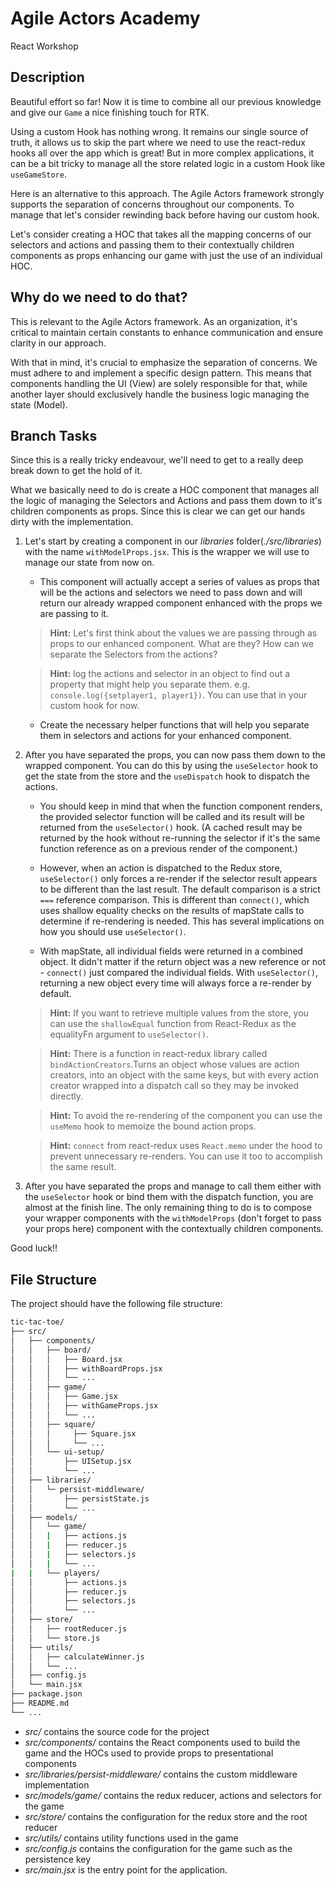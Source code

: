# Agile Actors Academy

React Workshop

## Description

Beautiful effort so far! Now it is time to combine all our previous knowledge and give our `Game` a nice finishing touch for RTK.

Using a custom Hook has nothing wrong. It remains our single source of truth, it allows us to skip the part where we need to use the react-redux hooks all over the app which is great! But in more complex applications, it can be a bit tricky to manage all the store related logic in a custom Hook like `useGameStore`.

Here is an alternative to this approach. The Agile Actors framework strongly supports the separation of concerns throughout our components. To manage that let's consider rewinding back before having our custom hook.

Let's consider creating a HOC that takes all the mapping concerns of our selectors and actions and passing them to their contextually children components as props enhancing our game with just the use of an individual HOC.

## Why do we need to do that?

This is relevant to the Agile Actors framework. As an organization, it's critical to maintain certain constants to enhance communication and ensure clarity in our approach.

With that in mind, it's crucial to emphasize the separation of concerns. We must adhere to and implement a specific design pattern. This means that components handling the UI (View) are solely responsible for that, while another layer should exclusively handle the business logic managing the state (Model).

## Branch Tasks

Since this is a really tricky endeavour, we'll need to get to a really deep break down to get the hold of it.

What we basically need to do is create a HOC component that manages all the logic of managing the Selectors and Actions and pass them down to it's children components as props. Since this is clear we can get our hands dirty with the implementation.

1. Let's start by creating a component in our _libraries_ folder(_./src/libraries_) with the name `withModelProps.jsx`. This is the wrapper we will use to manage our state from now on.

   - This component will actually accept a series of values as props that will be the actions and selectors we need to pass down and will return our already wrapped component enhanced with the props we are passing to it.

   > **Hint:** Let's first think about the values we are passing through as props to our enhanced component. What are they? How can we separate the Selectors from the actions?

   > **Hint:** log the actions and selector in an object to find out a property that might help you separate them. e.g. `console.log({setplayer1, player1})`. You can use that in your custom hook for now.

   - Create the necessary helper functions that will help you separate them in selectors and actions for your enhanced component.

2. After you have separated the props, you can now pass them down to the wrapped component. You can do this by using the `useSelector` hook to get the state from the store and the `useDispatch` hook to dispatch the actions.

   - You should keep in mind that when the function component renders, the provided selector function will be called and its result will be returned from the `useSelector()` hook. (A cached result may be returned by the hook without re-running the selector if it's the same function reference as on a previous render of the component.)

   - However, when an action is dispatched to the Redux store, `useSelector()` only forces a re-render if the selector result appears to be different than the last result. The default comparison is a strict `===` reference comparison. This is different than `connect()`, which uses shallow equality checks on the results of mapState calls to determine if re-rendering is needed. This has several implications on how you should use `useSelector()`.

   - With mapState, all individual fields were returned in a combined object. It didn't matter if the return object was a new reference or not - `connect()` just compared the individual fields. With `useSelector()`, returning a new object every time will always force a re-render by default.

   > **Hint:** If you want to retrieve multiple values from the store, you can use the `shallowEqual` function from React-Redux as the equalityFn argument to `useSelector()`.

   > **Hint:** There is a function in react-redux library called `bindActionCreators`.Turns an object whose values are action creators, into an object with the same keys, but with every action creator wrapped into a dispatch call so they may be invoked directly.

   > **Hint:** To avoid the re-rendering of the component you can use the `useMemo` hook to memoize the bound action props.

   > **Hint:** `connect` from react-redux uses `React.memo` under the hood to prevent unnecessary re-renders. You can use it too to accomplish the same result.

3. After you have separated the props and manage to call them either with the `useSelector` hook or bind them with the dispatch function, you are almost at the finish line. The only remaining thing to do is to compose your wrapper components with the `withModelProps` (don't forget to pass your props here) component with the contextually children components.

Good luck!!

## File Structure

The project should have the following file structure:

```bash
tic-tac-toe/
├── src/
│   ├── components/
│   │   ├── board/
│   │   │   ├── Board.jsx
│   │   │   ├── withBoardProps.jsx
│   │   │   └── ...
│   │   ├── game/
│   │   │   ├── Game.jsx
│   │   │   ├── withGameProps.jsx
│   │   │   └── ...
│   │   ├── square/
│   │   │     ├── Square.jsx
│   │   │     └── ...
│   │   └── ui-setup/
│   │       ├── UISetup.jsx
│   │       └── ...
│   ├── libraries/
│   │   └─ persist-middleware/
│   │       ├── persistState.js
│   │       └── ...
│   ├── models/
│   │   └── game/
│   │   |   ├── actions.js
│   │   |   ├── reducer.js
│   │   |   ├── selectors.js
│   │   |   └── ...
|   |   └── players/
│   │       ├── actions.js
│   │       ├── reducer.js
│   │       ├── selectors.js
│   │       └── ...
│   ├── store/
│   │   ├── rootReducer.js
│   │   └── store.js
│   ├── utils/
│   │   ├── calculateWinner.js
│   │   └── ...
│   ├── config.js
│   └── main.jsx
├── package.json
├── README.md
└── ...
```

- _src/_ contains the source code for the project
- _src/components/_ contains the React components used to build the game and the HOCs used to provide props to presentational components
- _src/libraries/persist-middleware/_ contains the custom middleware implementation
- _src/models/game/_ contains the redux reducer, actions and selectors for the game
- _src/store/_ contains the configuration for the redux store and the root reducer
- _src/utils/_ contains utility functions used in the game
- _src/config.js_ contains the configuration for the game such as the persistence key
- _src/main.jsx_ is the entry point for the application.
